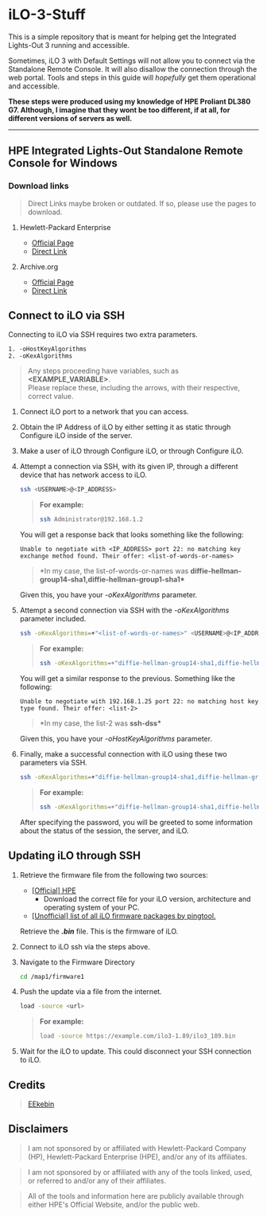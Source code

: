 # iLO-3-Stuff

This is a simple repository that is meant for helping get the Integrated Lights-Out 3 running and accessible.

Sometimes, iLO 3 with Default Settings will not allow you to connect via the Standalone Remote Console. It will also disallow the connection through the web portal. Tools and steps in this guide will _hopefully_ get them operational and accessible.

**These steps were produced using my knowledge of HPE Proliant DL380 G7. Although, I imagine that they wont be too different, if at all, for different versions of servers as well.**

---

## HPE Integrated Lights-Out Standalone Remote Console for Windows

### **Download links**

> Direct Links maybe broken or outdated. If so, please use the pages to download.

1. Hewlett-Packard Enterprise

   - [Official Page](https://support.hpe.com/connect/s/softwaredetails?language=en_US&softwareId=MTX_bc8e3ffa59904ec3b505d9964d)
   - [Direct Link](https://downloads.hpe.com/pub/softlib2/software1/pubsw-windows/p390407056/v138774/Setup.exe)

2. Archive.org
   - [Official Page](https://archive.org/details/hpe-lights-out-standalone-remote-console-for-windows)
   - [Direct Link](https://archive.org/download/hpe-lights-out-standalone-remote-console-for-windows/Setup.exe)

## Connect to iLO via SSH

Connecting to iLO via SSH requires two extra parameters.

    1. -oHostKeyAlgorithms
    2. -oKexAlgorithms

> Any steps proceeding have variables, such as **<EXAMPLE_VARIABLE>**.  
> Please replace these, including the arrows, with their respective, correct value.

1. Connect iLO port to a network that you can access.

2. Obtain the IP Address of iLO by either setting it as static through Configure iLO inside of the server.

3. Make a user of iLO through Configure iLO, or through Configure iLO.

4. Attempt a connection via SSH, with its given IP, through a different device that has network access to iLO.

   ```sh
   ssh <USERNAME>@<IP_ADDRESS>
   ```

   > **For example:**
   >
   > ```sh
   > ssh Administrator@192.168.1.2
   > ```

   You will get a response back that looks something like the following:

   ```
   Unable to negotiate with <IP_ADDRESS> port 22: no matching key exchange method found. Their offer: <list-of-words-or-names>
   ```

   > \*In my case, the list-of-words-or-names was **diffie-hellman-group14-sha1,diffie-hellman-group1-sha1\***

   Given this, you have your _-oKexAlgorithms_ parameter.

5. Attempt a second connection via SSH with the _-oKexAlgorithms_ parameter included.

   ```sh
   ssh -oKexAlgorithms=+"<list-of-words-or-names>" <USERNAME>@<IP_ADDRESS>
   ```

   > **For example:**
   >
   > ```sh
   > ssh -oKexAlgorithms=+"diffie-hellman-group14-sha1,diffie-hellman-group1-sha1" Administrator@192.168.1.2
   > ```

   You will get a similar response to the previous. Something like the following:

   ```
   Unable to negotiate with 192.168.1.25 port 22: no matching host key type found. Their offer: <list-2>
   ```

   > \*In my case, the list-2 was **ssh-dss\***

   Given this, you have your _-oHostKeyAlgorithms_ parameter.

6. Finally, make a successful connection with iLO using these two parameters via SSH.

   ```sh
   ssh -oKexAlgorithms=+"diffie-hellman-group14-sha1,diffie-hellman-group-exchange-sha256" -oHostKeyAlgorithms=+"ssh-dss" root@192.168.1.25
   ```

   > **For example:**
   >
   > ```sh
   > ssh -oKexAlgorithms=+"diffie-hellman-group14-sha1,diffie-hellman-group-exchange-sha256" -oHostKeyAlgorithms=+"ssh-dss" Administrator@192.168.1.2
   > ```

   After specifying the password, you will be greeted to some information about the status of the session, the server, and iLO.

## Updating iLO through SSH

1. Retrieve the firmware file from the following two sources:

   - [[Official] HPE](https://support.hpe.com/connect/s/search?language=en_US#q=HPE%20Integrated%20Lights-Out%20Online%20ROM%20Flash%20Component&t=DriversandSoftware&sort=relevancy&numberOfResults=25&f:@kmswsoftwaretypekey=[swt8000029]&f:@kmswsoftwaresubtypekey=[swst9000213])
     - Download the correct file for your iLO version, architecture and operating system of your PC.
   - [[Unofficial] list of all iLO firmware packages by pingtool.](https://pingtool.org/latest-hp-ilo-firmwares/)

   Retrieve the **_.bin_** file. This is the firmware of iLO.

2. Connect to iLO ssh via the steps above.

3. Navigate to the Firmware Directory

   ```sh
   cd /map1/firmware1
   ```

4. Push the update via a file from the internet.

   ```sh
   load -source <url>
   ```

   > **For example:**
   >
   > ```sh
   > load -source https://example.com/ilo3-1.89/ilo3_189.bin
   > ```

5. Wait for the iLO to update. This could disconnect your SSH connection to iLO.

## Credits

> [EEkebin](https://github.com/EEkebin)

## Disclaimers

> I am not sponsored by or affiliated with Hewlett-Packard Company (HP), Hewlett-Packard Enterprise (HPE), and/or any of its affiliates.

> I am not sponsored by or affiliated with any of the tools linked, used, or referred to and/or any of their affiliates.

> All of the tools and information here are publicly available through either HPE's Official Website, and/or the public web.
